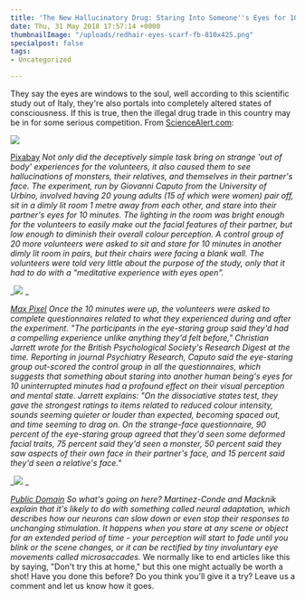 ```yaml
---
title: 'The New Hallucinatory Drug: Staring Into Someone''s Eyes for 10 Minutes'
date: Thu, 31 May 2018 17:57:14 +0000
thumbnailImage: "/uploads/redhair-eyes-scarf-fb-810x425.png"
specialpost: false
tags:
- Uncategorized

---
```

They say the eyes are windows to the soul, well according to this scientific study out of Italy, they're also portals into completely altered states of consciousness. If this is true, then the illegal drug trade in this country may be in for some serious competition. From [ScienceAlert.com](https://www.sciencealert.com/staring-into-someone-s-eyes-for-10-minutes-induces-an-altered-state-of-consciousness): 

![](http://newsattorneys.staging.wpengine.com/wp-content/uploads/2018/05/womans-eyes.jpg) 

[Pixabay](https://pixabay.com/en/photos/eyelashes/) _Not only did the deceptively simple task bring on strange 'out of body' experiences for the volunteers, it also caused them to see hallucinations of monsters, their relatives, and themselves in their partner's face. The experiment, run by Giovanni Caputo from the University of Urbino, involved having 20 young adults (15 of which were women) pair off, sit in a dimly lit room 1 metre away from each other, and stare into their partner's eyes for 10 minutes. The lighting in the room was bright enough for the volunteers to easily make out the facial features of their partner, but low enough to diminish their overall colour perception. A control group of 20 more volunteers were asked to sit and stare for 10 minutes in another dimly lit room in pairs, but their chairs were facing a blank wall. The volunteers were told very little about the purpose of the study, only that it had to do with a "meditative experience with eyes open"._

 _![](http://newsattorneys.staging.wpengine.com/wp-content/uploads/2018/05/woman-meditating.jpg) _

[_Max Pixel_](https://www.maxpixel.net/Sunset-Silhouettes-Peaceful-Meditate-Meditation-1851165) _Once the 10 minutes were up, the volunteers were asked to complete questionnaires related to what they experienced during and after the experiment. "The participants in the eye-staring group said they'd had a compelling experience unlike anything they'd felt before," Christian Jarrett wrote for the British Psychological Society's Research Digest at the time. Reporting in journal Psychiatry Research, Caputo said the eye-staring group out-scored the control group in all the questionnaires, which suggests that something about staring into another human being's eyes for 10 uninterrupted minutes had a profound effect on their visual perception and mental state. Jarrett explains: "On the dissociative states test, they gave the strongest ratings to items related to reduced colour intensity, sounds seeming quieter or louder than expected, becoming spaced out, and time seeming to drag on. On the strange-face questionnaire, 90 percent of the eye-staring group agreed that they'd seen some deformed facial traits, 75 percent said they'd seen a monster, 50 percent said they saw aspects of their own face in their partner's face, and 15 percent said they'd seen a relative's face."_ 

_![](http://newsattorneys.staging.wpengine.com/wp-content/uploads/2018/05/redhair-eyes-scarf-fb-1024x538.png) _

[_Public Domain_](https://pxhere.com/en/photo/1366026) _So what's going on here? Martinez-Conde and Macknik explain that it's likely to do with something called neural adaptation, which describes how our neurons can slow down or even stop their responses to unchanging stimulation. It happens when you stare at any scene or object for an extended period of time - your perception will start to fade until you blink or the scene changes, or it can be rectified by tiny involuntary eye movements called microsaccades._ We normally like to end articles like this by saying, "Don't try this at home," but this one might actually be worth a shot! Have you done this before? Do you think you'll give it a try? Leave us a comment and let us know how it goes.